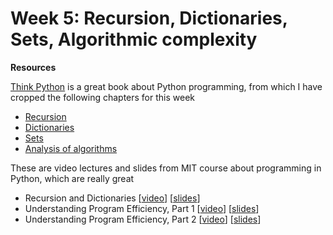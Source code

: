 # Week 5: Recursion, Dictionaries, Sets, Algorithmic complexity

**Resources**

[Think Python](http://facweb.cs.depaul.edu/sjost/it211/documents/think-python-2nd.pdf) is a great book about Python programming, from which I have cropped the following chapters for this week

* [Recursion](https://github.com/AndranikSargsyan/Programming-for-economists/blob/master/Week5/Resources/Recursion.pdf)
* [Dictionaries](https://github.com/AndranikSargsyan/Programming-for-economists/blob/master/Week5/Resources/Dictionaries.pdf)
* [Sets](https://github.com/AndranikSargsyan/Programming-for-economists/blob/master/Week5/Resources/Sets.pdf)
* [Analysis of algorithms](https://github.com/AndranikSargsyan/Programming-for-economists/blob/master/Week5/Resources/Analysis%20of%20Algorithms.pdf)

These are video lectures and slides from MIT course about programming in Python, which are really great

* Recursion and Dictionaries [[video](https://ocw.mit.edu/courses/electrical-engineering-and-computer-science/6-0001-introduction-to-computer-science-and-programming-in-python-fall-2016/lecture-videos/lecture-6-recursion-and-dictionaries/)] [[slides](https://ocw.mit.edu/courses/electrical-engineering-and-computer-science/6-0001-introduction-to-computer-science-and-programming-in-python-fall-2016/lecture-slides-code/MIT6_0001F16_Lec6.pdf)]
* Understanding Program Efficiency, Part 1   [[video](https://ocw.mit.edu/courses/electrical-engineering-and-computer-science/6-0001-introduction-to-computer-science-and-programming-in-python-fall-2016/lecture-videos/lecture-10-understanding-program-efficiency-part-1/)] [[slides](https://ocw.mit.edu/courses/electrical-engineering-and-computer-science/6-0001-introduction-to-computer-science-and-programming-in-python-fall-2016/lecture-slides-code/MIT6_0001F16_Lec10.pdf)]
* Understanding Program Efficiency, Part 2 [[video](https://ocw.mit.edu/courses/electrical-engineering-and-computer-science/6-0001-introduction-to-computer-science-and-programming-in-python-fall-2016/lecture-videos/lecture-11-understanding-program-efficiency-part-2/)] [[slides](https://ocw.mit.edu/courses/electrical-engineering-and-computer-science/6-0001-introduction-to-computer-science-and-programming-in-python-fall-2016/lecture-slides-code/MIT6_0001F16_Lec11.pdf)]